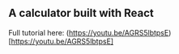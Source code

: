 ## A calculator built with React

Full tutorial here: (https://youtu.be/AGRS5lbtpsE)[https://youtu.be/AGRS5lbtpsE]

